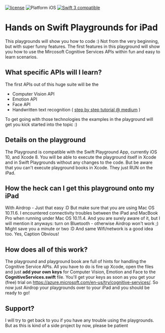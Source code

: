 [![license](https://img.shields.io/github/license/mashape/apistatus.svg?maxAge=2592000)]() <img src="https://img.shields.io/badge/platform-iOS-blue.svg?style=flat" alt="Platform iOS" /> <a href="https://developer.apple.com/swift"><img src="https://img.shields.io/badge/swift3-compatible-4BC51D.svg?style=flat" alt="Swift 3 compatible" /></a>

# Hands on Swift Playgrounds for iPad

This playgrounds will show you how to code :) Not from the very beginning, but with super funny features. The first features in this playground will show you how to use the Mircosoft Cognitive Services APIs within fun and easy to learn scenarios.

## What specific APIs will I learn?
The first APIs out of this huge suite will be the
- Computer Vision API
- Emotion API
- Face API
- Handwritten text recognition ( [step by step tutorial @ medium](https://medium.com/@codeprincess/the-doodling-workshop-2-9c763c21c92b) )

To get going with those technologies the examples in the playground will get you kick started into the topic :)

## Details on the playground
The Playground is compatible with the Swift Playground App, currently iOS 10, and Xcode 8. You will be able to execute the playground itself in Xcode and in Swift Playgrounds without any changes to the code. But be aware that you can't execute playground books in Xcode. They just RUN on the iPad.

## How the heck can I get this playground onto my iPad
With Airdrop - Just that easy :D But make sure that you are using Mac OS 10.11.6. I encountered connectivity troubles between the iPad and MacBook Pro when running under Mac OS 10.11.4. And you are surely aware of it, but I will mention it anyways: turn on Bluetooth - otherwise Airdrop won't work ;) Might save you a minute or two :D And same Wifi/network is a good idea too. Yes, Caption Obvious!

## How does all of this work?
The playground and playground book are full of hints for handling the Cognitive Service APIs. All you have to do is fire up Xcode, open the files and just **add your own keys** for Computer Vision, Emotion and Face to the **CognitiveServices.swift** file. You'll get your keys as soon as you get your (free) trial on https://azure.microsoft.com/en-us/try/cognitive-services/. So now just Airdrop your playgrounds over to your iPad and you should be ready to go!

## Support?
I will try to get back to you if you have any trouble using the playgrounds. But as this is kind of a side project by now, please be patient

